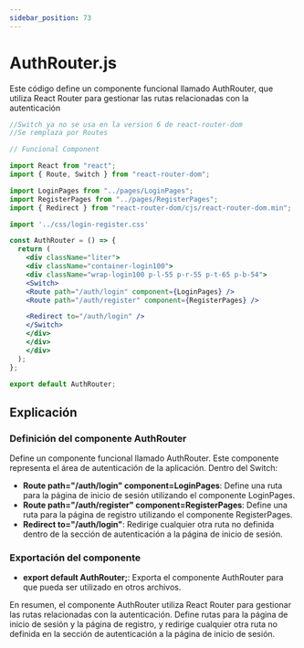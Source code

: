 ```yaml
---
sidebar_position: 73
---
```


# AuthRouter.js

Este código define un componente funcional llamado AuthRouter, que utiliza React Router para gestionar las rutas relacionadas con la autenticación

```jsx
//Switch ya no se usa en la version 6 de react-router-dom
//Se remplaza por Routes

// Funcional Component

import React from "react";
import { Route, Switch } from "react-router-dom";

import LoginPages from "../pages/LoginPages";
import RegisterPages from "../pages/RegisterPages";
import { Redirect } from "react-router-dom/cjs/react-router-dom.min";

import '../css/login-register.css'

const AuthRouter = () => {
  return (
    <div className="liter">
    <div className="container-login100">
    <div className="wrap-login100 p-l-55 p-r-55 p-t-65 p-b-54">
    <Switch>
    <Route path="/auth/login" component={LoginPages} />
    <Route path="/auth/register" component={RegisterPages} />

    <Redirect to="/auth/login" />
    </Switch>
    </div>
    </div>
    </div>
  );
};

export default AuthRouter;
```

## Explicación

### Definición del componente AuthRouter

Define un componente funcional llamado AuthRouter. Este componente representa el área de autenticación de la aplicación. Dentro del Switch:

- **Route path="/auth/login" component=LoginPages**: Define una ruta para la página de inicio de sesión utilizando el componente LoginPages.
- **Route path="/auth/register" component=RegisterPages**: Define una ruta para la página de registro utilizando el componente RegisterPages.
- **Redirect to="/auth/login"**: Redirige cualquier otra ruta no definida dentro de la sección de autenticación a la página de inicio de sesión.

### Exportación del componente

- **export default AuthRouter;**: Exporta el componente AuthRouter para que pueda ser utilizado en otros archivos.

En resumen, el componente AuthRouter utiliza React Router para gestionar las rutas relacionadas con la autenticación. Define rutas para la página de inicio de sesión y la página de registro, y redirige cualquier otra ruta no definida en la sección de autenticación a la página de inicio de sesión.